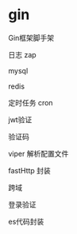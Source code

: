 # gin
Gin框架脚手架

日志 zap

mysql

redis

定时任务 cron

jwt验证

验证码

viper 解析配置文件

fastHttp 封装

跨域

登录验证

es代码封装

